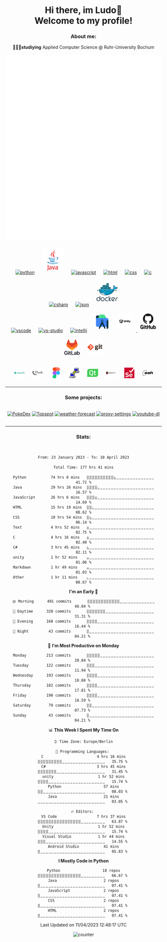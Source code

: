 
<div align="center">
<h1>Hi there, im Ludo👋<br> Welcome to my profile!</h1>
<h3>About me:</h3>  
🧑🏼‍🎓<b>studiying</b> Applied Computer Science @ Ruhr-University Bochum<br><br>
<img src="https://github.com/infinitel8p/github-stats/blob/master/generated/overview.svg#gh-dark-mode-only" />
<img src="https://github.com/infinitel8p/github-stats/blob/master/generated/languages.svg#gh-dark-mode-only" />
<br>
<br>
<div align="center" id="languages">  
<a href="https://github.com/infinitel8p" target="_blank"><img style="margin: 10px" src="https://raw.githubusercontent.com/yurijserrano/Github-Profile-Readme-Logos/042e36c55d4d757621dedc4f03108213fbb57ec4/programming%20languages/python.svg" alt="python" height="50" /></a>  
<a href="https://github.com/infinitel8p" target="_blank"><img style="margin: 10px" src="https://raw.githubusercontent.com/devicons/devicon/1119b9f84c0290e0f0b38982099a2bd027a48bf1/icons/java/java-original-wordmark.svg" alt="java" height="70" /></a>  
<a href="https://github.com/infinitel8p" target="_blank"><img style="margin: 10px" src="https://raw.githubusercontent.com/yurijserrano/Github-Profile-Readme-Logos/042e36c55d4d757621dedc4f03108213fbb57ec4/programming%20languages/javascript.svg" alt="javascript" height="70" /></a>  
<a href="https://github.com/infinitel8p" target="_blank"><img style="margin: 10px" src="https://raw.githubusercontent.com/yurijserrano/Github-Profile-Readme-Logos/042e36c55d4d757621dedc4f03108213fbb57ec4/others/html.svg" alt="html" height="70" /></a>  
<a href="https://github.com/infinitel8p" target="_blank"><img style="margin: 10px" src="https://raw.githubusercontent.com/yurijserrano/Github-Profile-Readme-Logos/042e36c55d4d757621dedc4f03108213fbb57ec4/others/css.svg" alt="css" height="70" /></a> 
<a href="https://github.com/infinitel8p" target="_blank"><img style="margin: 10px" src="https://raw.githubusercontent.com/yurijserrano/Github-Profile-Readme-Logos/042e36c55d4d757621dedc4f03108213fbb57ec4/programming%20languages/c.svg" alt="c" height="70" /></a> 
<a href="https://github.com/infinitel8p" target="_blank"><img style="margin: 10px" src="https://raw.githubusercontent.com/yurijserrano/Github-Profile-Readme-Logos/042e36c55d4d757621dedc4f03108213fbb57ec4/programming%20languages/c%23.svg" alt="csharp" height="70" /></a>
<a href="https://github.com/infinitel8p" target="_blank"><img style="margin: 10px" src="https://raw.githubusercontent.com/yurijserrano/Github-Profile-Readme-Logos/042e36c55d4d757621dedc4f03108213fbb57ec4/others/json.svg" alt="json" height="70" /></a>  
<a href="https://github.com/infinitel8p" target="_blank"><img style="margin: 10px" src="https://raw.githubusercontent.com/devicons/devicon/1119b9f84c0290e0f0b38982099a2bd027a48bf1/icons/docker/docker-original-wordmark.svg" alt="docker" height="70" /></a>  
</div>
<div align="center" id="other">  
<a href="https://github.com/infinitel8p" target="_blank"><img style="margin: 10px" src="https://raw.githubusercontent.com/yurijserrano/Github-Profile-Readme-Logos/master/text%20editors/vscode.svg" alt="vscode" height="50" /></a>
<a href="https://github.com/infinitel8p" target="_blank"><img style="margin: 10px" src="https://raw.githubusercontent.com/yurijserrano/Github-Profile-Readme-Logos/042e36c55d4d757621dedc4f03108213fbb57ec4/ides/vs-studio.svg" alt="vs-studio" height="50" /></a>
<a href="https://github.com/infinitel8p" target="_blank"><img style="margin: 10px" src="https://raw.githubusercontent.com/yurijserrano/Github-Profile-Readme-Logos/042e36c55d4d757621dedc4f03108213fbb57ec4/ides/intellij.svg" alt="intellij" height="50" /></a>  
<a href="https://github.com/infinitel8p" target="_blank"><img style="margin: 10px" src="https://raw.githubusercontent.com/devicons/devicon/1119b9f84c0290e0f0b38982099a2bd027a48bf1/icons/androidstudio/androidstudio-original.svg" alt="androidstudio" height="50" /></a>  
<a href="https://github.com/infinitel8p" target="_blank"><img style="margin: 10px" src="https://raw.githubusercontent.com/devicons/devicon/1119b9f84c0290e0f0b38982099a2bd027a48bf1/icons/unity/unity-original-wordmark.svg" alt="unity" height="50" />
<a href="https://github.com/infinitel8p" target="_blank"><img style="margin: 10px" src="https://raw.githubusercontent.com/devicons/devicon/1119b9f84c0290e0f0b38982099a2bd027a48bf1/icons/github/github-original-wordmark.svg" alt="github" height="50" /></a>  
<a href="https://github.com/infinitel8p" target="_blank"><img style="margin: 10px" src="https://raw.githubusercontent.com/devicons/devicon/1119b9f84c0290e0f0b38982099a2bd027a48bf1/icons/gitlab/gitlab-original-wordmark.svg" alt="gitlab" height="50" /></a>  
<a href="https://github.com/infinitel8p" target="_blank"><img style="margin: 10px" src="https://raw.githubusercontent.com/devicons/devicon/1119b9f84c0290e0f0b38982099a2bd027a48bf1/icons/git/git-original-wordmark.svg" alt="git" height="50" /></a>  
</div><br>
<div align="center" id="tools">  
<a href="https://github.com/infinitel8p" target="_blank"><img style="margin: 10px" src="https://raw.githubusercontent.com/devicons/devicon/1119b9f84c0290e0f0b38982099a2bd027a48bf1/icons/fastapi/fastapi-plain-wordmark.svg" alt="fastapi" height="35" /></a>
<a href="https://github.com/infinitel8p" target="_blank"><img style="margin: 10px" src="https://raw.githubusercontent.com/devicons/devicon/1119b9f84c0290e0f0b38982099a2bd027a48bf1/icons/flask/flask-original-wordmark.svg" alt="flask" height="35" /></a>  
<a href="https://github.com/infinitel8p" target="_blank"><img style="margin: 10px" src="https://raw.githubusercontent.com/devicons/devicon/1119b9f84c0290e0f0b38982099a2bd027a48bf1/icons/figma/figma-original.svg" alt="figma" height="35" /></a>  
<a href="https://github.com/infinitel8p" target="_blank"><img style="margin: 10px" src="https://raw.githubusercontent.com/devicons/devicon/1119b9f84c0290e0f0b38982099a2bd027a48bf1/icons/putty/putty-original.svg" alt="putty" height="35" /></a>  
<a href="https://github.com/infinitel8p" target="_blank"><img style="margin: 10px" src="https://raw.githubusercontent.com/devicons/devicon/1119b9f84c0290e0f0b38982099a2bd027a48bf1/icons/qt/qt-original.svg" alt="qt" height="35" /></a>  
<a href="https://github.com/infinitel8p" target="_blank"><img style="margin: 10px" src="https://raw.githubusercontent.com/devicons/devicon/1119b9f84c0290e0f0b38982099a2bd027a48bf1/icons/raspberrypi/raspberrypi-original-wordmark.svg" alt="raspberrypi" height="35" /></a>  
<a href="https://github.com/infinitel8p" target="_blank"><img style="margin: 10px" src="https://raw.githubusercontent.com/devicons/devicon/1119b9f84c0290e0f0b38982099a2bd027a48bf1/icons/selenium/selenium-original.svg" alt="selenium" height="35" /></a>  
<a href="https://github.com/infinitel8p" target="_blank"><img style="margin: 10px" src="https://raw.githubusercontent.com/devicons/devicon/1119b9f84c0290e0f0b38982099a2bd027a48bf1/icons/ssh/ssh-original-wordmark.svg" alt="ssh" height="35" /></a>  
</div>

---

<!--START_SECTION:projects-->
<h3>Some projects:</h3><br>
<a href="https://github.com/infinitel8p/PokeDex"><img width="278" src="https://denvercoder1-github-readme-stats.vercel.app/api/pin/?username=infinitel8p&repo=PokeDex&theme=react&bg_color=0d1117&title_color=58a6ff&hide_border=false&icon_color=e7e7e8&show_icons=true" alt="PokeDex"></a>
<a href="https://github.com/infinitel8p/Topspot"><img width="278" src="https://denvercoder1-github-readme-stats.vercel.app/api/pin/?username=infinitel8p&repo=Topspot&theme=react&bg_color=0d1117&title_color=58a6ff&hide_border=false&icon_color=e7e7e8&show_icons=true" alt="Topspot"></a>
<a href="https://github.com/infinitel8p/weather-forecast"><img width="278" src="https://denvercoder1-github-readme-stats.vercel.app/api/pin/?username=infinitel8p&repo=weather-forecast&theme=react&bg_color=0d1117&title_color=58a6ff&hide_border=false&icon_color=e7e7e8&show_icons=true" alt="weather-forecast"></a>
<a href="https://github.com/infinitel8p/proxy-settings"><img width="278" src="https://denvercoder1-github-readme-stats.vercel.app/api/pin/?username=infinitel8p&repo=proxy-settings&theme=react&bg_color=0d1117&title_color=58a6ff&hide_border=false&icon_color=e7e7e8&show_icons=true" alt="proxy-settings"></a>
<a href="https://github.com/infinitel8p/youtube-dl"><img width="278" src="https://denvercoder1-github-readme-stats.vercel.app/api/pin/?username=infinitel8p&repo=youtube-dl&theme=react&bg_color=0d1117&title_color=58a6ff&hide_border=false&icon_color=e7e7e8&show_icons=true" alt="youtube-dl"></a>
<br>
<br>
  
---

<h3>Stats:</h3><br>
<!--START_SECTION:waka0-->

```text
From: 23 January 2023 - To: 10 April 2023

Total Time: 177 hrs 41 mins

Python           74 hrs 8 mins   ⣿⣿⣿⣿⣿⣿⣿⣿⣿⣿⣦⣀⣀⣀⣀⣀⣀⣀⣀⣀⣀⣀⣀⣀⣀   41.72 %
Java             29 hrs 26 mins  ⣿⣿⣿⣿⣄⣀⣀⣀⣀⣀⣀⣀⣀⣀⣀⣀⣀⣀⣀⣀⣀⣀⣀⣀⣀   16.57 %
JavaScript       26 hrs 6 mins   ⣿⣿⣿⣶⣀⣀⣀⣀⣀⣀⣀⣀⣀⣀⣀⣀⣀⣀⣀⣀⣀⣀⣀⣀⣀   14.69 %
HTML             15 hrs 19 mins  ⣿⣿⣄⣀⣀⣀⣀⣀⣀⣀⣀⣀⣀⣀⣀⣀⣀⣀⣀⣀⣀⣀⣀⣀⣀   08.62 %
CSS              10 hrs 54 mins  ⣿⣦⣀⣀⣀⣀⣀⣀⣀⣀⣀⣀⣀⣀⣀⣀⣀⣀⣀⣀⣀⣀⣀⣀⣀   06.14 %
Text             4 hrs 52 mins   ⣶⣀⣀⣀⣀⣀⣀⣀⣀⣀⣀⣀⣀⣀⣀⣀⣀⣀⣀⣀⣀⣀⣀⣀⣀   02.75 %
C                4 hrs 16 mins   ⣶⣀⣀⣀⣀⣀⣀⣀⣀⣀⣀⣀⣀⣀⣀⣀⣀⣀⣀⣀⣀⣀⣀⣀⣀   02.40 %
C#               3 hrs 45 mins   ⣦⣀⣀⣀⣀⣀⣀⣀⣀⣀⣀⣀⣀⣀⣀⣀⣀⣀⣀⣀⣀⣀⣀⣀⣀   02.11 %
unity            1 hr 52 mins    ⣤⣀⣀⣀⣀⣀⣀⣀⣀⣀⣀⣀⣀⣀⣀⣀⣀⣀⣀⣀⣀⣀⣀⣀⣀   01.06 %
Markdown         1 hr 49 mins    ⣤⣀⣀⣀⣀⣀⣀⣀⣀⣀⣀⣀⣀⣀⣀⣀⣀⣀⣀⣀⣀⣀⣀⣀⣀   01.03 %
Other            1 hr 11 mins    ⣄⣀⣀⣀⣀⣀⣀⣀⣀⣀⣀⣀⣀⣀⣀⣀⣀⣀⣀⣀⣀⣀⣀⣀⣀   00.67 %
```

<!--END_SECTION:waka0-->


<!--START_SECTION:waka-->
**I'm an Early 🐤** 

```text
🌞 Morning      491 commits       ⣿⣿⣿⣿⣿⣿⣿⣿⣿⣿⣿⣿⣀⣀⣀⣀⣀⣀⣀⣀⣀⣀⣀⣀⣀   48.04 % 
🌆 Daytime      320 commits       ⣿⣿⣿⣿⣿⣿⣿⣀⣀⣀⣀⣀⣀⣀⣀⣀⣀⣀⣀⣀⣀⣀⣀⣀⣀   31.31 % 
🌃 Evening      168 commits       ⣿⣿⣿⣿⣀⣀⣀⣀⣀⣀⣀⣀⣀⣀⣀⣀⣀⣀⣀⣀⣀⣀⣀⣀⣀   16.44 % 
🌙 Night         43 commits       ⣿⣀⣀⣀⣀⣀⣀⣀⣀⣀⣀⣀⣀⣀⣀⣀⣀⣀⣀⣀⣀⣀⣀⣀⣀   04.21 % 

```
📅 **I'm Most Productive on Monday** 

```text
Monday         213 commits       ⣿⣿⣿⣿⣿⣀⣀⣀⣀⣀⣀⣀⣀⣀⣀⣀⣀⣀⣀⣀⣀⣀⣀⣀⣀   20.84 % 
Tuesday        122 commits       ⣿⣿⣿⣀⣀⣀⣀⣀⣀⣀⣀⣀⣀⣀⣀⣀⣀⣀⣀⣀⣀⣀⣀⣀⣀   11.94 % 
Wednesday      193 commits       ⣿⣿⣿⣿⣀⣀⣀⣀⣀⣀⣀⣀⣀⣀⣀⣀⣀⣀⣀⣀⣀⣀⣀⣀⣀   18.88 % 
Thursday       182 commits       ⣿⣿⣿⣿⣀⣀⣀⣀⣀⣀⣀⣀⣀⣀⣀⣀⣀⣀⣀⣀⣀⣀⣀⣀⣀   17.81 % 
Friday         190 commits       ⣿⣿⣿⣿⣀⣀⣀⣀⣀⣀⣀⣀⣀⣀⣀⣀⣀⣀⣀⣀⣀⣀⣀⣀⣀   18.59 % 
Saturday        79 commits       ⣿⣿⣀⣀⣀⣀⣀⣀⣀⣀⣀⣀⣀⣀⣀⣀⣀⣀⣀⣀⣀⣀⣀⣀⣀   07.73 % 
Sunday          43 commits       ⣿⣀⣀⣀⣀⣀⣀⣀⣀⣀⣀⣀⣀⣀⣀⣀⣀⣀⣀⣀⣀⣀⣀⣀⣀   04.21 % 

```


📊 **This Week I Spent My Time On** 

```text
⌚︎ Time Zone: Europe/Berlin

💬 Programming Languages: 
C                        4 hrs 16 mins       ⣿⣿⣿⣿⣿⣿⣿⣿⣿⣀⣀⣀⣀⣀⣀⣀⣀⣀⣀⣀⣀⣀⣀⣀⣀   35.75 % 
C#                       3 hrs 45 mins       ⣿⣿⣿⣿⣿⣿⣿⣀⣀⣀⣀⣀⣀⣀⣀⣀⣀⣀⣀⣀⣀⣀⣀⣀⣀   31.45 % 
unity                    1 hr 52 mins        ⣿⣿⣿⣿⣀⣀⣀⣀⣀⣀⣀⣀⣀⣀⣀⣀⣀⣀⣀⣀⣀⣀⣀⣀⣀   15.74 % 
Python                   57 mins             ⣿⣿⣀⣀⣀⣀⣀⣀⣀⣀⣀⣀⣀⣀⣀⣀⣀⣀⣀⣀⣀⣀⣀⣀⣀   08.03 % 
Java                     21 mins             ⣀⣀⣀⣀⣀⣀⣀⣀⣀⣀⣀⣀⣀⣀⣀⣀⣀⣀⣀⣀⣀⣀⣀⣀⣀   03.05 % 

🔥 Editors: 
VS Code                  7 hrs 37 mins       ⣿⣿⣿⣿⣿⣿⣿⣿⣿⣿⣿⣿⣿⣿⣿⣿⣀⣀⣀⣀⣀⣀⣀⣀⣀   63.87 % 
Unity                    1 hr 52 mins        ⣿⣿⣿⣿⣀⣀⣀⣀⣀⣀⣀⣀⣀⣀⣀⣀⣀⣀⣀⣀⣀⣀⣀⣀⣀   15.74 % 
Visual Studio            1 hr 44 mins        ⣿⣿⣿⣀⣀⣀⣀⣀⣀⣀⣀⣀⣀⣀⣀⣀⣀⣀⣀⣀⣀⣀⣀⣀⣀   14.55 % 
Android Studio           41 mins             ⣿⣀⣀⣀⣀⣀⣀⣀⣀⣀⣀⣀⣀⣀⣀⣀⣀⣀⣀⣀⣀⣀⣀⣀⣀   05.83 % 

```

**I Mostly Code in Python** 

```text
Python                   18 repos            ⣿⣿⣿⣿⣿⣿⣿⣿⣿⣿⣿⣿⣿⣿⣿⣿⣀⣀⣀⣀⣀⣀⣀⣀⣀   66.67 % 
Java                     2 repos             ⣿⣀⣀⣀⣀⣀⣀⣀⣀⣀⣀⣀⣀⣀⣀⣀⣀⣀⣀⣀⣀⣀⣀⣀⣀   07.41 % 
JavaScript               2 repos             ⣿⣀⣀⣀⣀⣀⣀⣀⣀⣀⣀⣀⣀⣀⣀⣀⣀⣀⣀⣀⣀⣀⣀⣀⣀   07.41 % 
CSS                      2 repos             ⣿⣀⣀⣀⣀⣀⣀⣀⣀⣀⣀⣀⣀⣀⣀⣀⣀⣀⣀⣀⣀⣀⣀⣀⣀   07.41 % 
HTML                     2 repos             ⣿⣀⣀⣀⣀⣀⣀⣀⣀⣀⣀⣀⣀⣀⣀⣀⣀⣀⣀⣀⣀⣀⣀⣀⣀   07.41 % 

```



 Last Updated on 11/04/2023 12:48:17 UTC
<!--END_SECTION:waka-->

<div align="center">
  
![counter](https://endtfdwd3cgzp21.m.pipedream.net)


<!--
 ---
<img width="75" src="https://komarev.com/ghpvc/?username=infinitel8p&color=blueviolet&style=flat-square">
-->

